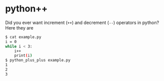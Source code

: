 # python++

Did you ever want increment (`++`) and decrement (`--`) operators in python? Here they are

```bash
$ cat example.py
i = 0
while i < 3:
    i++
    print(i)
$ python_plus_plus example.py
1
2
3
```
